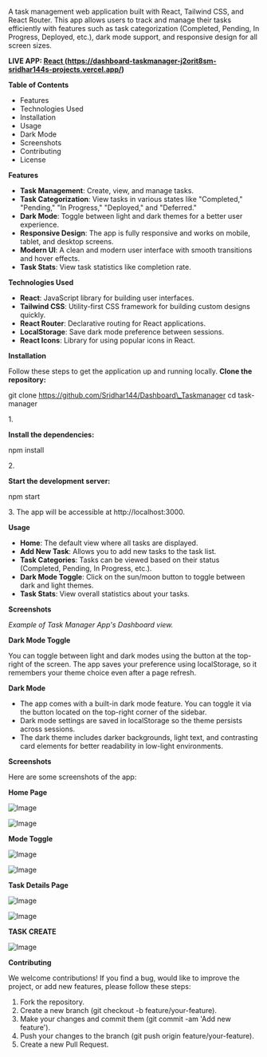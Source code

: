 
A task management web application built with React, Tailwind CSS, and React Router. This app allows users to track and manage their tasks efficiently with features such as task categorization (Completed, Pending, In Progress, Deployed, etc.), dark mode support, and responsive design for all screen sizes.

**LIVE APP: [React ](https://dashboard-taskmanager-j2orit8sm-sridhar144s-projects.vercel.app/)(https://dashboard-taskmanager-j2orit8sm-sridhar144s-projects.vercel.app/)**

**Table of Contents**

- Features
- Technologies Used
- Installation
- Usage
- Dark Mode
- Screenshots
- Contributing
- License

**Features**

- **Task Management**: Create, view, and manage tasks.
- **Task Categorization**: View tasks in various states like "Completed," "Pending," "In Progress," "Deployed," and "Deferred."
- **Dark Mode**: Toggle between light and dark themes for a better user experience.
- **Responsive Design**: The app is fully responsive and works on mobile, tablet, and desktop screens.
- **Modern UI**: A clean and modern user interface with smooth transitions and hover effects.
- **Task Stats**: View task statistics like completion rate.

**Technologies Used**

- **React**: JavaScript library for building user interfaces.
- **Tailwind CSS**: Utility-first CSS framework for building custom designs quickly.
- **React Router**: Declarative routing for React applications.
- **LocalStorage**: Save dark mode preference between sessions.
- **React Icons**: Library for using popular icons in React.

**Installation**

Follow these steps to get the application up and running locally. **Clone the repository:**

git clone https://github.com/Sridhar144/Dashboard\_Taskmanager cd task-manager

1\.

**Install the dependencies:**

npm install

2\.

**Start the development server:**

npm start

3\. The app will be accessible at http://localhost:3000.

**Usage**

- **Home**: The default view where all tasks are displayed.
- **Add New Task**: Allows you to add new tasks to the task list.
- **Task Categories**: Tasks can be viewed based on their status (Completed, Pending, In Progress, etc.).
- **Dark Mode Toggle**: Click on the sun/moon button to toggle between dark and light themes.
- **Task Stats**: View overall statistics about your tasks.

**Screenshots**

*Example of Task Manager App's Dashboard view.*

**Dark Mode Toggle**

You can toggle between light and dark modes using the button at the top-right of the screen. The app saves your preference using localStorage, so it remembers your theme choice even after a page refresh.

**Dark Mode**

- The app comes with a built-in dark mode feature. You can toggle it via the button located on the top-right corner of the sidebar.
- Dark mode settings are saved in localStorage so the theme persists across sessions.
- The dark theme includes darker backgrounds, light text, and contrasting card elements for better readability in low-light environments.

**Screenshots**

Here are some screenshots of the app:

**Home Page**

![Image](src/assets/Aspose.Words.70add526-fe3c-408b-86cd-7bb11517df99.001.jpeg)

![Image](src/assets/Aspose.Words.70add526-fe3c-408b-86cd-7bb11517df99.002.jpeg)

**Mode Toggle**

![Image](src/assets/Aspose.Words.70add526-fe3c-408b-86cd-7bb11517df99.003.jpeg)

![Image](src/assets/Aspose.Words.70add526-fe3c-408b-86cd-7bb11517df99.004.jpeg)

**Task Details Page**

![Image](src/assets/Aspose.Words.70add526-fe3c-408b-86cd-7bb11517df99.005.jpeg)

![Image](src/assets/Aspose.Words.70add526-fe3c-408b-86cd-7bb11517df99.006.jpeg)

**TASK CREATE**

![Image](src/assets/Aspose.Words.70add526-fe3c-408b-86cd-7bb11517df99.007.jpeg)

**Contributing**

We welcome contributions! If you find a bug, would like to improve the project, or add new features, please follow these steps:

1. Fork the repository.
1. Create a new branch (git checkout -b feature/your-feature).
1. Make your changes and commit them (git commit -am 'Add new feature').
1. Push your changes to the branch (git push origin feature/your-feature).
5. Create a new Pull Request.
